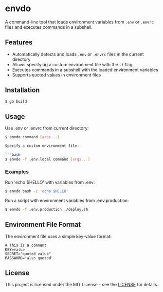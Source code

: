# envdo

A command-line tool that loads environment variables from `.env` or `.envrc` files and executes commands in a subshell.

## Features

- Automatically detects and loads `.env` or `.envrc` files in the current directory
- Allows specifying a custom environment file with the `-f` flag
- Executes commands in a subshell with the loaded environment variables
- Supports quoted values in environment files

## Installation

```bash
$ go build
```

## Usage

Use .env or .envrc from current directory:

```bash
$ envdo command [args...]

Specify a custom environment file:

```bash
$ envdo -f .env.local command [args...]
```

### Examples

Run 'echo $HELLO' with variables from .env:

```bash
$ envdo bash -c 'echo $HELLO'
```

Run a script with environment variables from .env.production:

```bash
$ envdo -f .env.production ./deploy.sh
```

## Environment File Format

The environment file uses a simple key-value format:

```
# This is a comment
KEY=value
SECRET="quoted value"
PASSWORD='also quoted'
```

## License

This project is licensed under the MIT License - see the [LICENSE](https://opensource.org/license/mit) for details.

